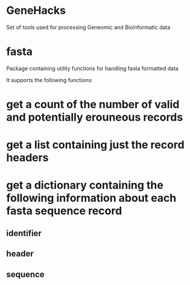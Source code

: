 # GeneHacks
Set of tools used for processing Geneomic and Bioinformatic data

# fasta
Package containing utility functions for handling fasta formatted data

It supports the following functions:
# get a count of the number of valid and potentially erouneous records
# get a list containing just the record headers
# get a dictionary containing the following information about each fasta sequence record
## identifier
## header
## sequence